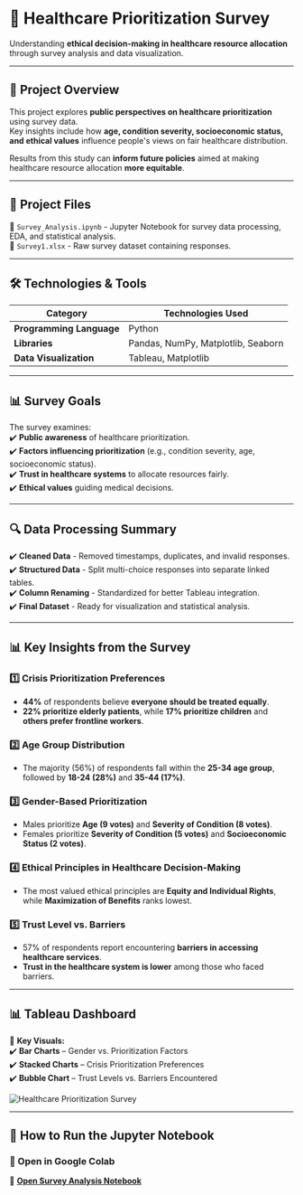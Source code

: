 # 🏥 Healthcare Prioritization Survey  

Understanding **ethical decision-making in healthcare resource allocation** through survey analysis and data visualization.

---

## 🚀 Project Overview  

This project explores **public perspectives on healthcare prioritization** using survey data.  
Key insights include how **age, condition severity, socioeconomic status, and ethical values** influence people's views on fair healthcare distribution.

Results from this study can **inform future policies** aimed at making healthcare resource allocation **more equitable**.

---

## 📂 Project Files  

📌 `Survey_Analysis.ipynb` - Jupyter Notebook for survey data processing, EDA, and statistical analysis.  
📌 `Survey1.xlsx` - Raw survey dataset containing responses.  

---

## 🛠️ Technologies & Tools  

| **Category**  | **Technologies Used** |
|--------------|-----------------------|
| **Programming Language** | Python |
| **Libraries** | Pandas, NumPy, Matplotlib, Seaborn |
| **Data Visualization** | Tableau, Matplotlib |

---

## 📊 Survey Goals  

The survey examines:  
✔️ **Public awareness** of healthcare prioritization.  
✔️ **Factors influencing prioritization** (e.g., condition severity, age, socioeconomic status).  
✔️ **Trust in healthcare systems** to allocate resources fairly.  
✔️ **Ethical values** guiding medical decisions.  

---

## 🔍 Data Processing Summary  

✔️ **Cleaned Data** - Removed timestamps, duplicates, and invalid responses.  
✔️ **Structured Data** - Split multi-choice responses into separate linked tables.  
✔️ **Column Renaming** - Standardized for better Tableau integration.  
✔️ **Final Dataset** - Ready for visualization and statistical analysis.  

---

## 📊 Key Insights from the Survey  

### **1️⃣ Crisis Prioritization Preferences**
- **44%** of respondents believe **everyone should be treated equally**.  
- **22% prioritize elderly patients**, while **17% prioritize children** and **others prefer frontline workers**.  

### **2️⃣ Age Group Distribution**
- The majority (56%) of respondents fall within the **25-34 age group**, followed by **18-24 (28%)** and **35-44 (17%)**.  

### **3️⃣ Gender-Based Prioritization**
- Males prioritize **Age (9 votes)** and **Severity of Condition (8 votes)**.  
- Females prioritize **Severity of Condition (5 votes)** and **Socioeconomic Status (2 votes)**.  

### **4️⃣ Ethical Principles in Healthcare Decision-Making**
- The most valued ethical principles are **Equity and Individual Rights**, while **Maximization of Benefits** ranks lowest.  

### **5️⃣ Trust Level vs. Barriers**
- 57% of respondents report encountering **barriers in accessing healthcare services**.  
- **Trust in the healthcare system is lower** among those who faced barriers.  

---

## 📊 Tableau Dashboard  

📌 **Key Visuals:**  
✔️ **Bar Charts** – Gender vs. Prioritization Factors  
✔️ **Stacked Charts** – Crisis Prioritization Preferences  
✔️ **Bubble Chart** – Trust Levels vs. Barriers Encountered  

![Healthcare Prioritization Survey](https://github.com/user-attachments/assets/644239c8-31f7-439f-bc11-59a8b6246ac6)


---

## 🚀 How to Run the Jupyter Notebook  

### **🔹 Open in Google Colab**  
📌 **[Open Survey Analysis Notebook](https://colab.research.google.com/github/harrisd97/Healthcare-Prioritization-Survey/blob/main/Survey_Analysis.ipynb)**  
